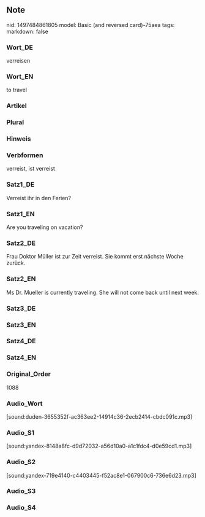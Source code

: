 ## Note
nid: 1497484861805
model: Basic (and reversed card)-75aea
tags: 
markdown: false

### Wort_DE
verreisen

### Wort_EN
to travel

### Artikel


### Plural


### Hinweis


### Verbformen
verreist, ist verreist

### Satz1_DE
Verreist ihr in den Ferien?

### Satz1_EN
Are you traveling on vacation?

### Satz2_DE
Frau Doktor Müller ist zur Zeit verreist. Sie kommt erst nächste Woche zurück.

### Satz2_EN
Ms Dr. Mueller is currently traveling. She will not come back until next week.

### Satz3_DE


### Satz3_EN


### Satz4_DE


### Satz4_EN


### Original_Order
1088

### Audio_Wort
[sound:duden-3655352f-ac363ee2-14914c36-2ecb2414-cbdc091c.mp3]

### Audio_S1
[sound:yandex-8148a8fc-d9d72032-a56d10a0-a1c1fdc4-d0e59cd1.mp3]

### Audio_S2
[sound:yandex-719e4140-c4403445-f52ac8e1-067900c6-736e6d23.mp3]

### Audio_S3


### Audio_S4

